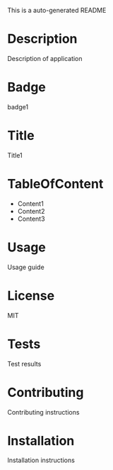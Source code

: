 This is a auto-generated README
# Description
Description of application
# Badge
badge1
# Title
Title1
# TableOfContent
- Content1
- Content2
- Content3
# Usage
Usage guide
# License
MIT
# Tests
Test results
# Contributing
Contributing instructions
# Installation
Installation instructions